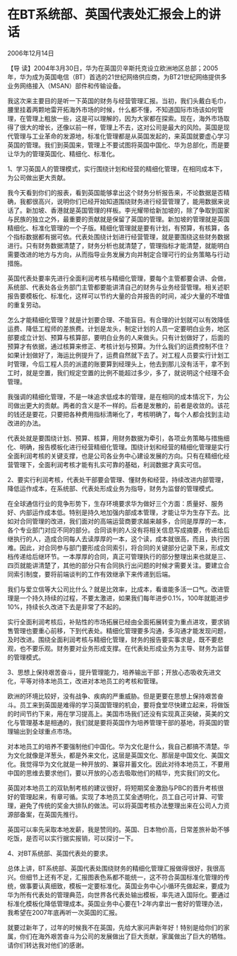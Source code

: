 # 在BT系统部、英国代表处汇报会上的讲话

2006年12月14日

【导 读】2004年3月30日，华为在英国贝辛斯托克设立欧洲地区总部；2005年，华为成为英国电信（BT）首选的21世纪网络供应商，为BT21世纪网络提供多业务网络接入（MSAN）部件和传输设备。

我这次来主要目的是听一下英国的财务与经营管理汇报。当初，我们头戴白毛巾，腰里挂着两颗地雷开拓海外市场的时候，什么都不懂，不知道国际市场该如何管理，在管理上粗放一些，这是可以理解的，因为大家都在探索。现在，海外市场取得了很大的增长，还像以前一样，管理上不去，这对公司是最大的风险。英国是现代管理与工业革命的发源地，标准化管理都是从英国发起的，来英国就要虚心学习英国的管理。我们到英国来，管理上不要试图将英国中国化、华为总部化，而是要让华为的管理英国化、精细化、标准化。

1、学习英国人的管理模式，实行围绕计划和经营的精细化管理，在相同成本下，为公司做出更大贡献。

我今天看到你们的报表，看到英国能够拿出这个财务分析报告来，不论数据是否精确，我都很高兴，说明你们已经开始知道围绕财务进行经营管理了，能用数据来说话了。新加坡、香港就是英国管理的样板。李光耀带给新加坡的，除了争取到国家与民族的独立之外，最重要的贡献就是保留了英国的管理。新加坡的管理就是英国精细化、标准化管理的一个子版。精细化管理就是要有计划，有预算，有核算，各个指标数据都有据可依。代表处围绕计划进行经营管理，就是要围绕这些财务数据进行。只有财务数据清楚了，财务分析也就清楚了，管理指标才能清楚，就能明白需要改进的地方与方向，从而指导业务发展方向并制定合理可行的业务策略与行动措施。

英国代表处要率先进行全面利润考核与精细化管理，要每个主管都要会讲、会做，系统部、代表处各业务部门主管都要能讲清自己的财务与业务经营管理。相关述职报告要模板化、标准化，这样可以节约大量的合并报告的时间，减少大量的不增值的重复劳动。

怎么才能精细化管理？就是计划要合理、不能盲目。有合理的计划就可以有效降低运费、降低工程师的差旅费。计划是龙头，制定计划的人员一定要明白业务，地区部要成立计划、预算与核算部，要明白业务的人来做头。只有计划做好了，后面的预算才有依据，通过核算来修正、考核计划与预算。为什么我们的运费控制不住？如果计划做好了，海运比例提升了，运费自然就下去了。对工程人员要实行计划工时管理，今后工程人员的派遣的账要算到经理头上，他去到那儿没有活干，拿不到工时，就是空置，我们规定空置的比例不能超过多少，多了，就说明这个经理不会管理。

我强调的精细化管理，不是一味追求低成本的管理，是在相同的成本情况下，为公司做出更大的贡献。两者的含义是不一样的。后者是发散的，前者是收敛的。该花的钱还是要花，只要把各种费用指标清晰化了，考核明确了，每个人都会找到主动改进的办法。

代表处就是要围绕计划、预算、核算，用财务数据为牵引，各项业务策略与措施细化、明确，报告模板化进行经营精细化管理。围绕计划和经营的精细化管理是实行全面利润考核的关键支撑，也是公司各业务中心建设发展的方向。只有在精细化经营管理下，全面利润考核才能有扎实可靠的基础，利润数据才真实可信。

2、要实行利润考核，代表处干部要会管理、懂财务和经营，持续改进内部管理，降低运作成本，在系统部、代表处形成业务为指导，财务为监督的管理模式。

在全球通信行业的竞争形势下，生存环境要求华为做好三个方面：质量好、服务好、内部运作成本低。特别是持久地加强内部成本管理，才能让华为生存下去。比如对合同管理的改进，我们面对的高端运营商要求越来越多，合同是厚厚的一本，各个专业部门对应不同的部分。合同谈判的人没有将相关信息写成摘要，传递给后继执行的人，造成合同每人去读厚厚的一本，这个读，成本就很高，而且，执行困难。因此，对合同参与部门要形成合同索引，将合同的关键部分记录下来，形成文档传递给后继环节。一本厚厚的合同，真正可管理执行的部分整理出来也就是三、四页就能讲清楚了，其他的部分只有合同执行出问题的时候才需要关注。要建立合同索引制度，要将前端谈判的工作有效继承下来传递到后端。

我们与爱立信等大公司比什么？就是比效率，比成本，看谁能多活一口气。改进管理是一个持久持续的过程，不要太激进，如果我们每年进步0.1%，100年就能进步10%，持续长久改进下去是非常了不起的。

实行全面利润考核后，补贴性的市场拓展已经由全面拓展转变为重点进攻，要求销售管理也要重心前移，下到代表处。精细化管理要多沟通，多沟通才能发现问题，及时改进。围绕全面利润考核与精细化管理，财务的报告要实事求是，既不要悲观，也不要乐观。财务要对业务形成支撑。在代表处形成业务为主导、财务为监督的管理模式。

3、思想上保持艰苦奋斗，提升管理能力，培养输出干部；开放心态吸收先进文化，平等对待本地员工，改进对本地员工的考核和管理。

欧洲的环境比较好，没有战争、疾病的严重威胁。但是更要在思想上保持艰苦奋斗。员工来到英国是难得的学习英国管理的机会，要将食堂尽快建立起来，将做饭的时间节约下来，用在学习提高上。美国市场我们还没有实现真正突破，英美的文化与管理基本是相通的，我们就是要将英国作为培养管理干部的基地，将英国的管理输出到全球重点市场。

对本地员工的培养不要强制他们中国化。华为文化是什么，我自己都搞不清楚。华为文化就像是洋葱头，都是外来文化，这层是英国文化、那层是中国文化、美国文化。我觉得华为文化就是一种开放的、兼容并蓄文化。因此对待本地员工，不要用中国的思维去要求他们，要以开放的心态去吸取他们的精华，充实我们的文化。

英国对本地员工的双轨制考核的建议很好，将短期奖金激励与PBC的晋升考核很好的管理起来，有章可循。实现了本地员工奖金透明化，员工自己可计算、可管理，避免了传统的奖金大排队的做法。可以将英国考核办法整理出来在公司人力资源部备案，在英国先推行。

英国可以率先采取本地发薪，我是赞同的。英国、日本物价高，日常差旅补助不够吃饭，是否可以实行据实报销，可以探讨一下。

4、对BT系统部、英国代表处的要求。

总体上讲，BT系统部、英国代表处围绕财务的精细化管理汇报做得很好，我很高兴。但细节上还有不足，汇报图表色系都不能统一，这不符合英国标准化管理的传统，做事要认真细致，模板一定要标准化。英国业务中心小循环先做起来，要成为华为所有代表处的管理典范，向世界各代表处输出模板，率先进入国际化。要通过标准化模板化降低管理成本。英国业务中心要在1-2年内拿出一套好的管理办法，我希望在2007年底再听一次英国的汇报。

就要过新年了，过年的时候我不在英国，先给大家问声新年好！特别是给你们的家属，你们在海外艰苦奋斗为公司的发展做出了巨大贡献，家属做出了巨大的牺牲。请你们转达我对他们的感谢。

